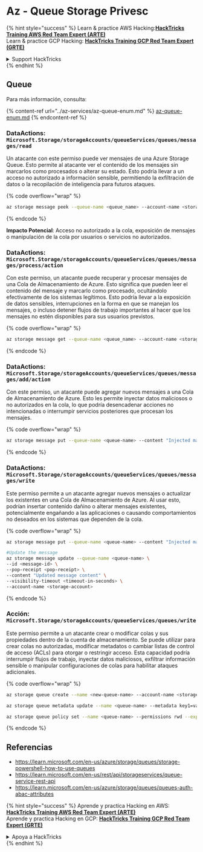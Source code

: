 # Az - Queue Storage Privesc

{% hint style="success" %}
Learn & practice AWS Hacking:<img src="../../../.gitbook/assets/image (1) (1) (1) (1).png" alt="" data-size="line">[**HackTricks Training AWS Red Team Expert (ARTE)**](https://training.hacktricks.xyz/courses/arte)<img src="../../../.gitbook/assets/image (1) (1) (1) (1).png" alt="" data-size="line">\
Learn & practice GCP Hacking: <img src="../../../.gitbook/assets/image (2) (1).png" alt="" data-size="line">[**HackTricks Training GCP Red Team Expert (GRTE)**<img src="../../../.gitbook/assets/image (2) (1).png" alt="" data-size="line">](https://training.hacktricks.xyz/courses/grte)

<details>

<summary>Support HackTricks</summary>

* Check the [**subscription plans**](https://github.com/sponsors/carlospolop)!
* **Join the** 💬 [**Discord group**](https://discord.gg/hRep4RUj7f) or the [**telegram group**](https://t.me/peass) or **follow** us on **Twitter** 🐦 [**@hacktricks\_live**](https://twitter.com/hacktricks_live)**.**
* **Share hacking tricks by submitting PRs to the** [**HackTricks**](https://github.com/carlospolop/hacktricks) and [**HackTricks Cloud**](https://github.com/carlospolop/hacktricks-cloud) github repos.

</details>
{% endhint %}

## Queue

Para más información, consulta:

{% content-ref url="../az-services/az-queue-enum.md" %}
[az-queue-enum.md](../az-services/az-queue-enum.md)
{% endcontent-ref %}

### DataActions: `Microsoft.Storage/storageAccounts/queueServices/queues/messages/read`

Un atacante con este permiso puede ver mensajes de una Azure Storage Queue. Esto permite al atacante ver el contenido de los mensajes sin marcarlos como procesados o alterar su estado. Esto podría llevar a un acceso no autorizado a información sensible, permitiendo la exfiltración de datos o la recopilación de inteligencia para futuros ataques.

{% code overflow="wrap" %}
```bash
az storage message peek --queue-name <queue_name> --account-name <storage_account>
```
{% endcode %}

**Impacto Potencial**: Acceso no autorizado a la cola, exposición de mensajes o manipulación de la cola por usuarios o servicios no autorizados.

### DataActions: `Microsoft.Storage/storageAccounts/queueServices/queues/messages/process/action`

Con este permiso, un atacante puede recuperar y procesar mensajes de una Cola de Almacenamiento de Azure. Esto significa que pueden leer el contenido del mensaje y marcarlo como procesado, ocultándolo efectivamente de los sistemas legítimos. Esto podría llevar a la exposición de datos sensibles, interrupciones en la forma en que se manejan los mensajes, o incluso detener flujos de trabajo importantes al hacer que los mensajes no estén disponibles para sus usuarios previstos.

{% code overflow="wrap" %}
```bash
az storage message get --queue-name <queue_name> --account-name <storage_account>
```
{% endcode %}

### DataActions: `Microsoft.Storage/storageAccounts/queueServices/queues/messages/add/action`

Con este permiso, un atacante puede agregar nuevos mensajes a una Cola de Almacenamiento de Azure. Esto les permite inyectar datos maliciosos o no autorizados en la cola, lo que podría desencadenar acciones no intencionadas o interrumpir servicios posteriores que procesan los mensajes.

{% code overflow="wrap" %}
```bash
az storage message put --queue-name <queue-name> --content "Injected malicious message" --account-name <storage-account>
```
{% endcode %}

### DataActions: `Microsoft.Storage/storageAccounts/queueServices/queues/messages/write`

Este permiso permite a un atacante agregar nuevos mensajes o actualizar los existentes en una Cola de Almacenamiento de Azure. Al usar esto, podrían insertar contenido dañino o alterar mensajes existentes, potencialmente engañando a las aplicaciones o causando comportamientos no deseados en los sistemas que dependen de la cola.

{% code overflow="wrap" %}
```bash
az storage message put --queue-name <queue-name> --content "Injected malicious message" --account-name <storage-account>

#Update the message
az storage message update --queue-name <queue-name> \
--id <message-id> \
--pop-receipt <pop-receipt> \
--content "Updated message content" \
--visibility-timeout <timeout-in-seconds> \
--account-name <storage-account>
```
{% endcode %}

### Acción: `Microsoft.Storage/storageAccounts/queueServices/queues/write`

Este permiso permite a un atacante crear o modificar colas y sus propiedades dentro de la cuenta de almacenamiento. Se puede utilizar para crear colas no autorizadas, modificar metadatos o cambiar listas de control de acceso (ACLs) para otorgar o restringir acceso. Esta capacidad podría interrumpir flujos de trabajo, inyectar datos maliciosos, exfiltrar información sensible o manipular configuraciones de colas para habilitar ataques adicionales.

{% code overflow="wrap" %}
```bash
az storage queue create --name <new-queue-name> --account-name <storage-account>

az storage queue metadata update --name <queue-name> --metadata key1=value1 key2=value2 --account-name <storage-account>

az storage queue policy set --name <queue-name> --permissions rwd --expiry 2024-12-31T23:59:59Z --account-name <storage-account>
```
{% endcode %}

## Referencias

* https://learn.microsoft.com/en-us/azure/storage/queues/storage-powershell-how-to-use-queues
* https://learn.microsoft.com/en-us/rest/api/storageservices/queue-service-rest-api
* https://learn.microsoft.com/en-us/azure/storage/queues/queues-auth-abac-attributes

{% hint style="success" %}
Aprende y practica Hacking en AWS:<img src="../../../.gitbook/assets/image (1) (1) (1) (1).png" alt="" data-size="line">[**HackTricks Training AWS Red Team Expert (ARTE)**](https://training.hacktricks.xyz/courses/arte)<img src="../../../.gitbook/assets/image (1) (1) (1) (1).png" alt="" data-size="line">\
Aprende y practica Hacking en GCP: <img src="../../../.gitbook/assets/image (2) (1).png" alt="" data-size="line">[**HackTricks Training GCP Red Team Expert (GRTE)**<img src="../../../.gitbook/assets/image (2) (1).png" alt="" data-size="line">](https://training.hacktricks.xyz/courses/grte)

<details>

<summary>Apoya a HackTricks</summary>

* Revisa los [**planes de suscripción**](https://github.com/sponsors/carlospolop)!
* **Únete al** 💬 [**grupo de Discord**](https://discord.gg/hRep4RUj7f) o al [**grupo de telegram**](https://t.me/peass) o **síguenos** en **Twitter** 🐦 [**@hacktricks\_live**](https://twitter.com/hacktricks_live)**.**
* **Comparte trucos de hacking enviando PRs a los** [**HackTricks**](https://github.com/carlospolop/hacktricks) y [**HackTricks Cloud**](https://github.com/carlospolop/hacktricks-cloud) repositorios de github.

</details>
{% endhint %}
